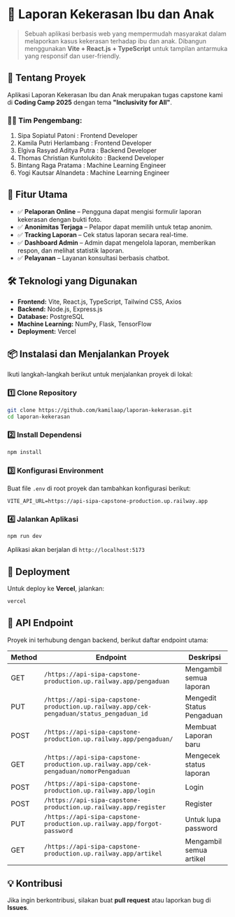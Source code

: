 # 📌 Laporan Kekerasan Ibu dan Anak

> Sebuah aplikasi berbasis web yang mempermudah masyarakat dalam melaporkan kasus kekerasan terhadap ibu dan anak. Dibangun menggunakan **Vite + React.js + TypeScript** untuk tampilan antarmuka yang responsif dan user-friendly.

## 📢 Tentang Proyek
Aplikasi Laporan Kekerasan Ibu dan Anak merupakan tugas capstone kami di **Coding Camp 2025** dengan tema **"Inclusivity for All"**.

### 👨‍💻 Tim Pengembang:
1. Sipa Sopiatul Patoni : Frontend Developer
2. Kamila Putri Herlambang : Frontend Developer
3. Elgiva Rasyad Aditya Putra : Backend Developer
4. Thomas Christian Kuntolukito : Backend Developer
5. Bintang Raga Pratama : Machine Learning Engineer
6. Yogi Kautsar Alnandeta : Machine Learning Engineer

## 🚀 Fitur Utama
- ✅ **Pelaporan Online** – Pengguna dapat mengisi formulir laporan kekerasan dengan bukti foto.
- ✅ **Anonimitas Terjaga** – Pelapor dapat memilih untuk tetap anonim.
- ✅ **Tracking Laporan** – Cek status laporan secara real-time.
- ✅ **Dashboard Admin** – Admin dapat mengelola laporan, memberikan respon, dan melihat statistik laporan.
- ✅ **Pelayanan** – Layanan konsultasi berbasis chatbot.

## 🛠️ Teknologi yang Digunakan
- **Frontend:** Vite, React.js, TypeScript, Tailwind CSS, Axios
- **Backend:** Node.js, Express.js
- **Database:** PostgreSQL
- **Machine Learning:** NumPy, Flask, TensorFlow
- **Deployment:** Vercel

## 📦 Instalasi dan Menjalankan Proyek
Ikuti langkah-langkah berikut untuk menjalankan proyek di lokal:

### 1️⃣ Clone Repository
```bash
git clone https://github.com/kamilaap/laporan-kekerasan.git
cd laporan-kekerasan
```

### 2️⃣ Install Dependensi
```bash
npm install
```

### 3️⃣ Konfigurasi Environment
Buat file `.env` di root proyek dan tambahkan konfigurasi berikut:
```env
VITE_API_URL=https://api-sipa-capstone-production.up.railway.app
```

### 4️⃣ Jalankan Aplikasi
```bash
npm run dev
```
Aplikasi akan berjalan di `http://localhost:5173`

## 🚀 Deployment
Untuk deploy ke **Vercel**, jalankan:
```bash
vercel
```

## 📄 API Endpoint
Proyek ini terhubung dengan backend, berikut daftar endpoint utama:

| Method | Endpoint            | Deskripsi                          |
|--------|---------------------|-----------------------------------|
| GET    | `/https://api-sipa-capstone-production.up.railway.app/pengaduan`      | Mengambil semua laporan          |
| PUT   | `/https://api-sipa-capstone-production.up.railway.app/cek-pengaduan/status_pengaduan_id`      | Mengedit Status Pengaduan             |
| POST  | `/https://api-sipa-capstone-production.up.railway.app/pengaduan/`  | Membuat Laporan baru|
| GET | `/https://api-sipa-capstone-production.up.railway.app/cek-pengaduan/nomorPengaduan`  | Mengecek status laporan       |
| POST| `/https://api-sipa-capstone-production.up.railway.app/login`  | Login      |
| POST | `/https://api-sipa-capstone-production.up.railway.app/register` | Register |
| PUT| `/https://api-sipa-capstone-production.up.railway.app/forgot-password` | Untuk lupa password|
| GET|`/https://api-sipa-capstone-production.up.railway.app/artikel` | Mengambil semua artikel|

## 💡 Kontribusi
Jika ingin berkontribusi, silakan buat **pull request** atau laporkan bug di **Issues**.


